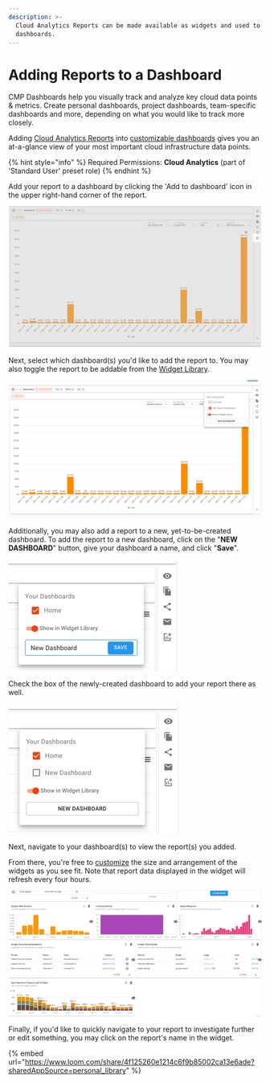 ```yaml
---
description: >-
  Cloud Analytics Reports can be made available as widgets and used to build
  dashboards.
---
```


# Adding Reports to a Dashboard

CMP Dashboards help you visually track and analyze key cloud data points & metrics. Create personal dashboards, project dashboards, team-specific dashboards and more, depending on what you would like to track more closely.

Adding [Cloud Analytics Reports](../cloud-analytics/create-cloud-report/) into [customizable dashboards](customizing-dashboards.md) gives you an at-a-glance view of your most important cloud infrastructure data points.

{% hint style="info" %}
Required Permissions: **Cloud Analytics** (part of 'Standard User' preset role)
{% endhint %}

Add your report to a dashboard by clicking the 'Add to dashboard' icon in the upper right-hand corner of the report.

![](../.gitbook/assets/dashboards-widgets-1.png)

Next, select which dashboard(s) you'd like to add the report to. You may also toggle the report to be addable from the [Widget Library](widgets-overview.md).

![](../.gitbook/assets/dashboards-widgets-2.png)

Additionally, you may also add a report to a new, yet-to-be-created dashboard. To add the report to a new dashboard, click on the "**NEW DASHBOARD**" button, give your dashboard a name, and click "**Save**".

![A screenshot showing you the location of the Save button](../.gitbook/assets/new-dashboard.jpg)

Check the box of the newly-created dashboard to add your report there as well.

![A screenshot showing you the checkbox for your new dashboard](../.gitbook/assets/new-dashboard-2.jpg)

Next, navigate to your dashboard(s) to view the report(s) you added.

From there, you're free to [customize](customizing-dashboards.md) the size and arrangement of the widgets as you see fit. Note that report data displayed in the widget will refresh every four hours.

![](../.gitbook/assets/dashboards--widgets-3.gif)

Finally, if you'd like to quickly navigate to your report to investigate further or edit something, you may click on the report's name in the widget.

{% embed url="https://www.loom.com/share/4f125260e1214c6f9b85002ca13e6ade?sharedAppSource=personal_library" %}
